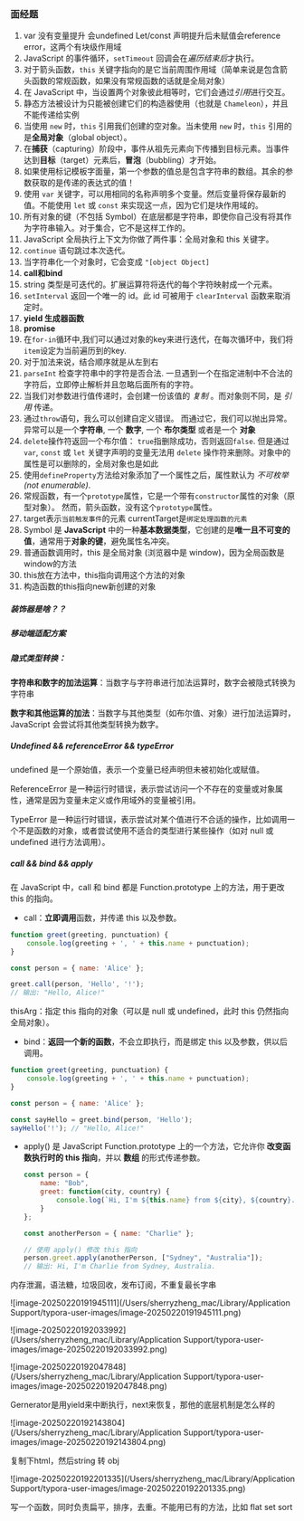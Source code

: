 ### 面经题

1. var 没有变量提升 会undefined     Let/const 声明提升后未赋值会reference error，这两个有块级作用域
2. JavaScript 的事件循环，`setTimeout` 回调会在*遍历结束后*才执行。
3. 对于箭头函数，`this` 关键字指向的是它当前周围作用域（简单来说是包含箭头函数的常规函数，如果没有常规函数的话就是全局对象）
4. 在 JavaScript 中，当设置两个对象彼此相等时，它们会通过*引用*进行交互。
5. 静态方法被设计为只能被创建它们的构造器使用（也就是 `Chameleon`），并且不能传递给实例
6. 当使用 `new` 时，`this` 引用我们创建的空对象。当未使用 `new` 时，`this` 引用的是**全局对象**（global object）。
7. 在**捕获**（capturing）阶段中，事件从祖先元素向下传播到目标元素。当事件达到**目标**（target）元素后，**冒泡**（bubbling）才开始。
8. 如果使用标记模板字面量，第一个参数的值总是包含字符串的数组。其余的参数获取的是传递的表达式的值！
9. 使用 `var` 关键字，可以用相同的名称声明多个变量。然后变量将保存最新的值。不能使用 `let` 或 `const` 来实现这一点，因为它们是块作用域的。
10. 所有对象的键（不包括 Symbol）在底层都是字符串，即使你自己没有将其作为字符串输入。对于集合，它不是这样工作的。
11. JavaScript 全局执行上下文为你做了两件事：全局对象和 this 关键字。
12. `continue` 语句跳过本次迭代。
13. 当字符串化一个对象时，它会变成 `"[object Object]`
14. **call和bind**
15. string 类型是可迭代的。扩展运算符将迭代的每个字符映射成一个元素。
16. `setInterval` 返回一个唯一的 id。此 id 可被用于 `clearInterval` 函数来取消定时。
17. **yield  生成器函数**
18. **promise**
19. 在`for-in`循环中,我们可以通过对象的key来进行迭代，在每次循环中，我们将`item`设定为当前遍历到的key.
20. 对于加法来说，结合顺序就是从左到右
21. `parseInt` 检查字符串中的字符是否合法. 一旦遇到一个在指定进制中不合法的字符后，立即停止解析并且忽略后面所有的字符。
22. 当我们对参数进行值传递时，会创建一份该值的 *复制* 。而对象则不同，是 *引用* 传递。
23. 通过`throw`语句，我么可以创建自定义错误。 而通过它，我们可以抛出异常。异常可以是一个**字符串**, 一个 **数字**, 一个 **布尔类型** 或者是一个 **对象**
24. `delete`操作符返回一个布尔值： `true`指删除成功，否则返回`false`. 但是通过 `var`, `const` 或 `let` 关键字声明的变量无法用 `delete` 操作符来删除。对象中的属性是可以删除的，全局对象也是如此
25. 使用`defineProperty`方法给对象添加了一个属性之后，属性默认为 *不可枚举(not enumerable)*.
26. 常规函数，有一个`prototype`属性，它是一个带有`constructor`属性的对象（原型对象）。 然而，箭头函数，没有这个`prototype`属性。
27. target表示`当前触发事件`的元素     currentTarget是`绑定处理函数的元素`
28. Symbol 是 **JavaScript** 中的一种**基本数据类型**，它创建的是**唯一且不可变的值**，通常用于**对象的键**，避免属性名冲突。
29. 普通函数调用时，this 是全局对象 (浏览器中是 window)，因为全局函数是window的方法
30. this放在方法中，this指向调用这个方法的对象
31. 构造函数的this指向new新创建的对象



##### 装饰器是啥？？



##### 移动端适配方案



#####  **隐式类型转换：**

**字符串和数字的加法运算**：当数字与字符串进行加法运算时，数字会被隐式转换为字符串

**数字和其他运算的加法**：当数字与其他类型（如布尔值、对象）进行加法运算时，JavaScript 会尝试将其他类型转换为数字。



##### Undefined && referenceError && typeError

undefined 是一个原始值，表示一个变量已经声明但未被初始化或赋值。

ReferenceError 是一种运行时错误，表示尝试访问一个不存在的变量或对象属性，通常是因为变量未定义或作用域外的变量被引用。

TypeError 是一种运行时错误，表示尝试对某个值进行不合适的操作，比如调用一个不是函数的对象，或者尝试使用不适合的类型进行某些操作（如对 null 或 undefined 进行方法调用）。



##### call && bind && apply

在 JavaScript 中，call 和 bind 都是 Function.prototype 上的方法，用于更改 this 的指向。

- call：**立即调用**函数，并传递 this 以及参数。

```js
function greet(greeting, punctuation) {
    console.log(greeting + ', ' + this.name + punctuation);
}

const person = { name: 'Alice' };

greet.call(person, 'Hello', '!'); 
// 输出: "Hello, Alice!"
```

thisArg：指定 this 指向的对象（可以是 null 或 undefined，此时 this 仍然指向全局对象）。

- bind：**返回一个新的函数**，不会立即执行，而是绑定 this 以及参数，供以后调用。

```js
function greet(greeting, punctuation) {
    console.log(greeting + ', ' + this.name + punctuation);
}

const person = { name: 'Alice' };

const sayHello = greet.bind(person, 'Hello');
sayHello('!'); // "Hello, Alice!"
```

- apply() 是 JavaScript Function.prototype 上的一个方法，它允许你 **改变函数执行时的 this 指向**，并以 **数组** 的形式传递参数。

  ```js
  const person = {
      name: "Bob",
      greet: function(city, country) {
          console.log(`Hi, I'm ${this.name} from ${city}, ${country}.`);
      }
  };
  
  const anotherPerson = { name: "Charlie" };
  
  // 使用 apply() 修改 this 指向
  person.greet.apply(anotherPerson, ["Sydney", "Australia"]);
  // 输出: Hi, I'm Charlie from Sydney, Australia.
  ```

  

  

内存泄漏，语法糖，垃圾回收，发布订阅，不重复最长字串

![image-20250220191945111](/Users/sherryzheng_mac/Library/Application Support/typora-user-images/image-20250220191945111.png)

![image-20250220192033992](/Users/sherryzheng_mac/Library/Application Support/typora-user-images/image-20250220192033992.png)

![image-20250220192047848](/Users/sherryzheng_mac/Library/Application Support/typora-user-images/image-20250220192047848.png)

Gernerator是用yield来中断执行，next来恢复，那他的底层机制是怎么样的

![image-20250220192143804](/Users/sherryzheng_mac/Library/Application Support/typora-user-images/image-20250220192143804.png)

复制下html，然后string 转 obj

![image-20250220192201335](/Users/sherryzheng_mac/Library/Application Support/typora-user-images/image-20250220192201335.png)

写一个函数，同时负责扁平，排序，去重。不能用已有的方法，比如 flat set sort